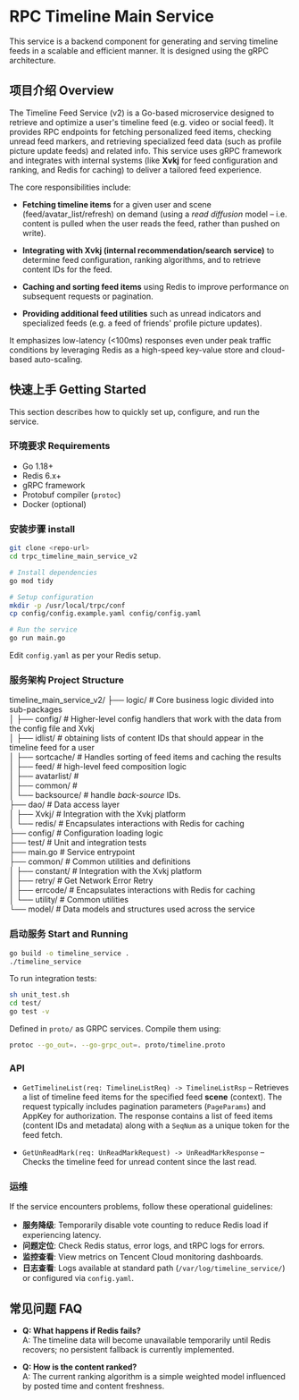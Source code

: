 # RPC Timeline Main Service

This service is a backend component for generating and serving timeline feeds in a scalable and efficient manner. It is designed using the gRPC architecture.

## 项目介绍  Overview

The Timeline Feed Service (v2) is a Go-based microservice designed to retrieve and optimize a user's timeline feed (e.g. video or social feed). It provides RPC endpoints for fetching personalized feed items, checking unread feed markers, and retrieving specialized feed data (such as profile picture update feeds) and related info. This service uses gRPC framework and integrates with internal systems (like **Xvkj** for feed configuration and ranking, and Redis for caching) to deliver a tailored feed experience.

The core responsibilities include:

- **Fetching timeline items** for a given user and scene (feed/avatar_list/refresh) on demand (using a _read diffusion_ model – i.e. content is pulled when the user reads the feed, rather than pushed on write).
    
- **Integrating with Xvkj (internal recommendation/search service)** to determine feed configuration, ranking algorithms, and to retrieve content IDs for the feed.
    
- **Caching and sorting feed items** using Redis to improve performance on subsequent requests or pagination.
    
- **Providing additional feed utilities** such as unread indicators and specialized feeds (e.g. a feed of friends' profile picture updates).

It emphasizes low-latency (<100ms) responses even under peak traffic conditions by leveraging Redis as a high-speed key-value store and cloud-based auto-scaling.

## 快速上手     Getting Started

This section describes how to quickly set up, configure, and run the service.

### 环境要求 Requirements

- Go 1.18+
- Redis 6.x+
- gRPC framework
- Protobuf compiler (`protoc`)
- Docker (optional)

### 安装步骤 install

```bash
git clone <repo-url>
cd trpc_timeline_main_service_v2

# Install dependencies
go mod tidy

# Setup configuration
mkdir -p /usr/local/trpc/conf
cp config/config.example.yaml config/config.yaml

# Run the service
go run main.go
```

Edit `config.yaml` as per your Redis setup.

### 服务架构 Project Structure

timeline_main_service_v2/
├── logic/                # Core business logic divided into sub-packages  
│   ├── config/       # Higher-level config handlers that work with the data from the config file and Xvkj  
│   ├── idlist/           # obtaining lists of content IDs that should appear in the timeline feed for a user  
│   ├── sortcache/        # Handles sorting of feed items and caching the results  
│   ├── feed/             # high-level feed composition logic  
│   ├── avatarlist/       #   
│   ├── common/           #   
│   └── backsource/       # handle _back-source_ IDs.  
├── dao/                  # Data access layer  
│   ├── Xvkj/             # Integration with the Xvkj platform  
│   └── redis/            # Encapsulates interactions with Redis for caching  
├── config/               # Configuration loading logic  
├── test/                 # Unit and integration tests  
├── main.go               # Service entrypoint  
├── common/               # Common utilities and definitions  
│   ├── constant/         # Integration with the Xvkj platform  
│   ├── retry/            # Get Network Error Retry  
│   ├── errcode/          # Encapsulates interactions with Redis for caching  
│   └── utility/          # Common utilities  
└── model/                # Data models and structures used across the service               

### 启动服务 Start and Running

```bash
go build -o timeline_service .
./timeline_service
```
To run integration tests:
```bash
sh unit_test.sh
cd test/
go test -v
```
Defined in `proto/` as GRPC services. Compile them using:
```bash
protoc --go_out=. --go-grpc_out=. proto/timeline.proto
```

### API

- `GetTimelineList(req: TimelineListReq) -> TimelineListRsp` – Retrieves a list of timeline feed items for the specified feed **scene** (context). The request typically includes pagination parameters (`PageParams`) and AppKey for authorization.  The response contains a list of feed items (content IDs and metadata) along with a `SeqNum`  as a unique token for the feed fetch.

- `GetUnReadMark(req: UnReadMarkRequest) -> UnReadMarkResponse` – Checks the timeline feed for unread content since the last read.

### 运维

If the service encounters problems, follow these operational guidelines:

- **服务降级**: Temporarily disable vote counting to reduce Redis load if experiencing latency.
- **问题定位**: Check Redis status, error logs, and tRPC logs for errors.
- **监控查看**: View metrics on Tencent Cloud monitoring dashboards.
- **日志查看**: Logs available at standard path (`/var/log/timeline_service/`) or configured via `config.yaml`.

## 常见问题     FAQ

- **Q: What happens if Redis fails?**  
  A: The timeline data will become unavailable temporarily until Redis recovers; no persistent fallback is currently implemented.

- **Q: How is the content ranked?**  
  A: The current ranking algorithm is a simple weighted model influenced by posted time and content freshness.


